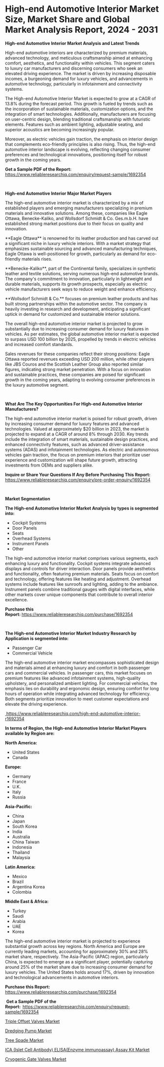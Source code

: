 <p><h1>High-end Automotive Interior Market Size, Market Share and Global Market Analysis Report, 2024 - 2031</h1></p><p><strong>High-end Automotive Interior Market Analysis and Latest Trends</strong></p>
<p><p>High-end automotive interiors are characterized by premium materials, advanced technology, and meticulous craftsmanship aimed at enhancing comfort, aesthetics, and functionality within vehicles. This segment caters to luxury car manufacturers and discerning consumers who seek an elevated driving experience. The market is driven by increasing disposable incomes, a burgeoning demand for luxury vehicles, and advancements in automotive technology, particularly in infotainment and connectivity systems.</p><p>The High-end Automotive Interior Market is expected to grow at a CAGR of 13.8% during the forecast period. This growth is fueled by trends such as the incorporation of sustainable materials, customization options, and the integration of smart technologies. Additionally, manufacturers are focusing on user-centric design, blending traditional craftsmanship with futuristic elements. Features such as ambient lighting, adjustable seating, and superior acoustics are becoming increasingly popular. </p><p>Moreover, as electric vehicles gain traction, the emphasis on interior design that complements eco-friendly principles is also rising. Thus, the high-end automotive interior landscape is evolving, reflecting changing consumer preferences and technological innovations, positioning itself for robust growth in the coming years.</p></p>
<p><strong>Get a Sample PDF of the Report:&nbsp;</strong> <a href="https://www.reliableresearchiq.com/enquiry/request-sample/1692354?utm_campaign=1744&utm_medium=2&utm_source=Github&utm_content=ia&utm_term=19102024&utm_id=high-end-automotive-interior">https://www.reliableresearchiq.com/enquiry/request-sample/1692354</a></p>
<p>&nbsp;</p>
<p><strong>High-end Automotive Interior Major Market Players</strong></p>
<p><p>The high-end automotive interior market is characterized by a mix of established players and emerging manufacturers specializing in premium materials and innovative solutions. Among these, companies like Eagle Ottawa, Benecke-Kaliko, and Wollsdorf Schmidt & Co. Ges.m.b.H. have established strong market positions due to their focus on quality and innovation.</p><p>**Eagle Ottawa** is renowned for its leather production and has carved out a significant niche in luxury vehicle interiors. With a market strategy that emphasizes sustainable sourcing and advanced manufacturing techniques, Eagle Ottawa is well-positioned for growth, particularly as demand for eco-friendly materials rises.</p><p>**Benecke-Kaliko**, part of the Continental family, specializes in synthetic leather and textile solutions, serving numerous high-end automotive brands. The company's commitment to innovation, particularly in lightweight and durable materials, supports its growth prospects, especially as electric vehicle manufacturers seek ways to reduce weight and enhance efficiency.</p><p>**Wollsdorf Schmidt & Co.** focuses on premium leather products and has built strong partnerships within the automotive sector. The company is heavily investing in research and development, anticipating a significant uptick in demand for customized and sustainable interior solutions.</p><p>The overall high-end automotive interior market is projected to grow substantially due to increasing consumer demand for luxury features in vehicles. As per estimates, the global automotive interior market is expected to surpass USD 100 billion by 2025, propelled by trends in electric vehicles and increased comfort standards.</p><p>Sales revenues for these companies reflect their strong positions: Eagle Ottawa reported revenues exceeding USD 200 million, while other players like JBS Couros and the Scottish Leather Group also reported similar figures, indicating strong market penetration. With a focus on innovation and sustainable practices, these companies are poised for significant growth in the coming years, adapting to evolving consumer preferences in the luxury automotive segment.</p></p>
<p>&nbsp;</p>
<p><strong>What Are The Key Opportunities For High-end Automotive Interior Manufacturers?</strong></p>
<p><p>The high-end automotive interior market is poised for robust growth, driven by increasing consumer demand for luxury features and advanced technologies. Valued at approximately $20 billion in 2023, the market is projected to expand at a CAGR of around 8% through 2030. Key trends include the integration of smart materials, sustainable design practices, and enhanced connectivity features, such as advanced driver-assistance systems (ADAS) and infotainment technologies. As electric and autonomous vehicles gain traction, the focus on premium interiors that prioritize user experience and customization will shape future growth, attracting investments from OEMs and suppliers alike.</p></p>
<p><strong>Inquire or Share Your Questions If Any Before Purchasing This Report:</strong> <a href="https://www.reliableresearchiq.com/enquiry/pre-order-enquiry/1692354?utm_campaign=1744&utm_medium=2&utm_source=Github&utm_content=ia&utm_term=19102024&utm_id=high-end-automotive-interior">https://www.reliableresearchiq.com/enquiry/pre-order-enquiry/1692354</a></p>
<p>&nbsp;</p>
<p><strong>Market Segmentation</strong></p>
<p><strong>The High-end Automotive Interior Market Analysis by types is segmented into:</strong></p>
<p><ul><li>Cockpit Systems</li><li>Door Panels</li><li>Seats</li><li>Overhead Systems</li><li>Instrument Panels</li><li>Other</li></ul></p>
<p><p>The high-end automotive interior market comprises various segments, each enhancing luxury and functionality. Cockpit systems integrate advanced displays and controls for driver interaction. Door panels provide aesthetics and functionality, often featuring premium materials. Seats focus on comfort and technology, offering features like heating and adjustment. Overhead systems include features like sunroofs and lighting, adding to the ambiance. Instrument panels combine traditional gauges with digital interfaces, while other markets cover unique components that contribute to overall interior excellence.</p></p>
<p><strong>Purchase this Report:&nbsp;</strong><a href="https://www.reliableresearchiq.com/purchase/1692354?utm_campaign=1744&utm_medium=2&utm_source=Github&utm_content=ia&utm_term=19102024&utm_id=high-end-automotive-interior">https://www.reliableresearchiq.com/purchase/1692354</a></p>
<p>&nbsp;</p>
<p><strong>The High-end Automotive Interior Market Industry Research by Application is segmented into:</strong></p>
<p><ul><li>Passenger Car</li><li>Commercial Vehicle</li></ul></p>
<p><p>The high-end automotive interior market encompasses sophisticated design and materials aimed at enhancing luxury and comfort in both passenger cars and commercial vehicles. In passenger cars, this market focuses on premium features like advanced infotainment systems, high-quality upholstery, and personalized ambient lighting. For commercial vehicles, the emphasis lies on durability and ergonomic design, ensuring comfort for long hours of operation while integrating advanced technology for efficiency. Both segments prioritize innovation to meet customer expectations and elevate the driving experience.</p></p>
<p><a href="https://www.reliableresearchiq.com/high-end-automotive-interior-r1692354?utm_campaign=1744&utm_medium=2&utm_source=Github&utm_content=ia&utm_term=19102024&utm_id=high-end-automotive-interior">&nbsp;https://www.reliableresearchiq.com/high-end-automotive-interior-r1692354</a></p>
<p><strong>In terms of Region, the High-end Automotive Interior Market Players available by Region are:</strong></p>
<p>
    <p> <strong> North America: </strong>
        <ul>
            <li>United States</li>
            <li>Canada</li>
        </ul>
        </p> 
    <p> <strong> Europe: </strong>
        <ul>
            <li>Germany</li>
            <li>France</li>
            <li>U.K.</li>
            <li>Italy</li>
            <li>Russia</li>
        </ul>
        </p> 
    <p> <strong> Asia-Pacific: </strong>
        <ul>
            <li>China</li>
            <li>Japan</li>
            <li>South Korea</li>
            <li>India</li>
            <li>Australia</li>
            <li>China Taiwan</li>
            <li>Indonesia</li>
            <li>Thailand</li>
            <li>Malaysia</li>
        </ul>
        </p> 
    <p> <strong> Latin America: </strong>
        <ul>
            <li>Mexico</li>
            <li>Brazil</li>
            <li>Argentina Korea</li>
            <li>Colombia</li>
        </ul>
        </p> 
    <p> <strong> Middle East & Africa: </strong>
        <ul>
            <li>Turkey</li>
            <li>Saudi</li>
            <li>Arabia</li>
            <li>UAE</li>
            <li>Korea</li>
        </ul>
    </p>
    </p>
<p><p>The high-end automotive interior market is projected to experience substantial growth across key regions. North America and Europe are currently leading markets, accounting for approximately 30% and 28% market share, respectively. The Asia-Pacific (APAC) region, particularly China, is expected to emerge as a significant player, potentially capturing around 25% of the market share due to increasing consumer demand for luxury vehicles. The United States holds around 17%, driven by innovation and technological advancements in automotive interiors.</p></p>
<p><strong>Purchase this Report: </strong><a href="https://www.reliableresearchiq.com/purchase/1692354?utm_campaign=1744&utm_medium=2&utm_source=Github&utm_content=ia&utm_term=19102024&utm_id=high-end-automotive-interior">https://www.reliableresearchiq.com/purchase/1692354</a></p>
<p>&nbsp;<strong>Get a Sample PDF of the Report:&nbsp;&nbsp;</strong><a href="https://www.reliableresearchiq.com/enquiry/request-sample/1692354?utm_campaign=1744&utm_medium=2&utm_source=Github&utm_content=ia&utm_term=19102024&utm_id=high-end-automotive-interior">https://www.reliableresearchiq.com/enquiry/request-sample/1692354</a></p>
<p><strong></strong></p>
<p><p><a href="https://issuu.com/reportprime-2/docs/triple-offset-valves-market-size-20_ffc801056420f9?utm_campaign=1744&utm_medium=2&utm_source=Github&utm_content=ia&utm_term=19102024&utm_id=high-end-automotive-interior">Triple Offset Valves Market</a></p><p><a href="https://www.linkedin.com/pulse/dredging-pump-market-analysis-report-global-insights-hqkvc?utm_campaign=1744&utm_medium=2&utm_source=Github&utm_content=ia&utm_term=19102024&utm_id=high-end-automotive-interior">Dredging Pump Market</a></p><p><a href="https://www.linkedin.com/pulse/exploring-tree-spade-market-dynamics-global-trends-future-htvvc?utm_campaign=1744&utm_medium=2&utm_source=Github&utm_content=ia&utm_term=19102024&utm_id=high-end-automotive-interior">Tree Spade Market</a></p><p><a href="https://github.com/AlisaRowe24/Market-Research-Report-List-1/blob/main/ica-islet-cell-antibody-elisaenzyme-immunoassay-assay-kit-market.md?utm_campaign=1744&utm_medium=2&utm_source=Github&utm_content=ia&utm_term=19102024&utm_id=high-end-automotive-interior">ICA (Islet Cell Antibody) ELISA(Enzyme immunoassay) Assay Kit Market</a></p><p><a href="https://issuu.com/reportprime-2/docs/cryogenic-gate-valves-market-size-2_40d7d9a98a18bd?utm_campaign=1744&utm_medium=2&utm_source=Github&utm_content=ia&utm_term=19102024&utm_id=high-end-automotive-interior">Cryogenic Gate Valves Market</a></p></p>